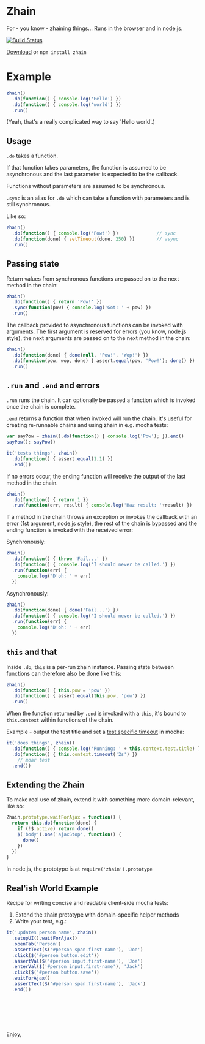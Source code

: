 # Zhain

For - you know - zhaining things... Runs in the browser and in node.js.

[![Build Status](https://secure.travis-ci.org/mtkopone/zhain.png?branch=master)](https://travis-ci.org/mtkopone/zhain)

[Download](https://raw.github.com/mtkopone/zhain/master/zhain.js) or `npm install zhain`

# Example

```javascript
zhain()
  .do(function() { console.log('Hello') })
  .do(function() { console.log('world') })
  .run()
```

(Yeah, that's a really complicated way to say 'Hello world'.)

## Usage

`.do` takes a function. 

If that function takes parameters, the function is assumed to be asynchronous and the last parameter is expected to be the callback. 

Functions without parameters are assumed to be synchronous.

`.sync` is an alias for `.do` which can take a function with parameters and is still synchronous.

Like so:

```javascript
zhain()
  .do(function() { console.log('Pow!') })              // sync
  .do(function(done) { setTimeout(done, 250) })        // async
  .run()
```

## Passing state

Return values from synchronous functions are passed on to the next method in the chain:

```javascript
zhain()
  .do(function() { return 'Pow!' })
  .sync(function(pow) { console.log('Got: ' + pow) })
  .run()
```

The callback provided to asynchronous functions can be invoked with arguments. The first argument is reserved for errors (you know, node.js style), the next arguments are passed on to the next method in the chain:

```javascript
zhain()
  .do(function(done) { done(null, 'Pow!', 'Wop!') })
  .do(function(pow, wop, done) { assert.equal(pow, 'Pow!'); done() })
  .run()
```

## `.run` and `.end` and errors

`.run` runs the chain. It can optionally be passed a function which is invoked once the chain is complete. 

`.end` returns a function that when invoked will run the chain. It's useful for creating re-runnable chains and using zhain in e.g. mocha tests:

```javascript
var sayPow = zhain().do(function() { console.log('Pow'); }).end()
sayPow(); sayPow()

it('tests things', zhain()
  .do(function() { assert.equal(1,1) })
  .end())
```

If no errors occur, the ending function will receive the output of the last method in the chain.

```javascript
zhain()
  .do(function() { return 1 })
  .run(function(err, result) { console.log('Haz result: '+result) })

```

If a method in the chain throws an exception or invokes the callback with an error (1st argument, node.js style), the rest of the chain is bypassed and the ending function is invoked with the received error:

Synchronously:

```javascript
zhain()
  .do(function() { throw 'Fail...' })
  .do(function() { console.log('I should never be called.') })
  .run(function(err) {
    console.log("D'oh: " + err)
  })
```

Asynchronously:

```javascript
zhain()
  .do(function(done) { done('Fail...') })
  .do(function() { console.log('I should never be called.') })
  .run(function(err) {
    console.log("D'oh: " + err)
  })
```

## `this` and that

Inside `.do`, `this` is a per-run zhain instance. Passing state between functions can therefore also be done like this:

```javascript
zhain()
  .do(function() { this.pow = 'pow' })
  .do(function() { assert.equal(this.pow, 'pow') })
  .run()
```

When the function returned by `.end` is invoked with a `this`, it's bound to `this.context` within functions of the chain.

Example - output the test title and set a [test specific timeout](http://visionmedia.github.com/mocha/#test-specific-timeouts) in mocha:

```javascript
it('does things', zhain()
  .do(function() { console.log('Running: ' + this.context.test.title) })
  .do(function() { this.context.timeout('2s') })
    // moar test
  .end())
```

## Extending the Zhain

To make real use of zhain, extend it with something more domain-relevant, like so:

```javascript
Zhain.prototype.waitForAjax = function() {
  return this.do(function(done) {
    if (!$.active) return done()
    $('body').one('ajaxStop', function() {
      done()
    })
  })
}
``` 

In node.js, the prototype is at `require('zhain').prototype`

## Real'ish World Example

Recipe for writing concise and readable client-side mocha tests:

1. Extend the zhain prototype with domain-specific helper methods
2. Write your test, e.g.:

```javascript
it('updates person name', zhain()
  .setupUI().waitForAjax()
  .openTab('Person')
  .assertText($('#person span.first-name'), 'Joe')
  .click($('#person button.edit'))
  .assertVal($('#person input.first-name'), 'Joe')  
  .enterVal($('#person input.first-name'), 'Jack')
  .click($('#person button.save'))
  .waitForAjax()  
  .assertText($('#person span.first-name'), 'Jack')
  .end())
```

<div style="margin-top:100px;">Enjoy,</div>








